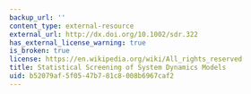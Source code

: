 ```yaml
---
backup_url: ''
content_type: external-resource
external_url: http://dx.doi.org/10.1002/sdr.322
has_external_license_warning: true
is_broken: true
license: https://en.wikipedia.org/wiki/All_rights_reserved
title: Statistical Screening of System Dynamics Models
uid: b52079af-5f05-47b7-81c8-008b6967caf2
---
```

